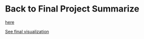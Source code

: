 # Back to Final Project Summarize
[here](/Final_Project_Summarize.md)


[See final visualization](https://carnegiemellon.shorthandstories.com/lingxil/index.html)
